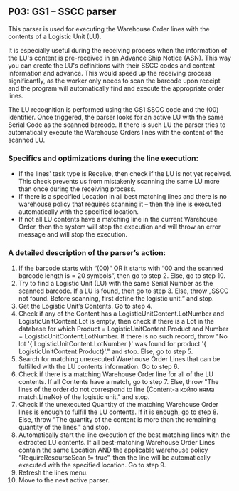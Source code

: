 ## P03: GS1 – SSCC parser
This parser is used for executing the Warehouse Order lines with the contents of a Logistic Unit (LU). 

It is especially useful during the receiving process when the information of the LU's content is pre-received in an Advance Ship Notice (ASN). This way you can create the LU's definitions with their SSCC codes and content information and advance. This would speed up the receiving process significantly, as the worker only needs to scan the barcode upon receipt and the program will automatically find and execute the appropriate order lines.

The LU recognition is performed using the GS1 SSCC code and the (00) identifier. Once triggered, the parser looks for an active LU with the same Serial Code as the scanned barcode. If there is such LU the parser tries to automatically execute the Warehouse Orders lines with the content of the scanned LU.

### Specifics and optimizations during the line execution:
- If the lines' task type is Receive, then check if the LU is not yet received. This check prevents us from mistakenly scanning the same LU more than once during the receiving process. 
- If there is a specified Location in all best matching lines and there is no warehouse policy that requires scanning it – then the line is executed automatically with the specified location.
- If not all LU contents have a matching line in the current Warehouse Order, then the system will stop the execution and will throw an error message and will stop the execution.

### A detailed description of the parser’s action:
1. If the barcode starts with “(00)“ OR  it starts with “00 and the scanned barcode length is = 20 symbols”, then go to step 2. Else, go to step 10.
2. Try to find a Logistic Unit (LU) with the same Serial Number as the scanned barcode. If a LU is found, then go to step 3. Else, throw „SSCC not found. Before scanning, first define the logistic unit.“ and stop.
3. Get the Logistic Unit’s Contents. Go to step 4.
4. Check if any of the Content has a LogisticUnitContent.LotNumber and LogisticUnitContent.Lot is empty, then check if there is a Lot in the database for which Product = LogisticUnitContent.Product and Number = LogisticUnitContent.LotNumber. If there is no such record, throw "No lot '{ LogisticUnitContent.LotNumber }' was found for product '{ LogisticUnitContent.Product}'." and stop. Else, go to step 5.
5.  Search for matching unexecuted Warehouse Order Lines that can be fulfilled with the LU contents information. Go to step 6.
6. Check if there is a matching Warehouse Order line for all of the LU contents. If all Contents have a match, go to step 7. Else, throw "The lines of the order do not correspond to line {Content-a който няма match.LineNo} of the logistic unit." and stop.
7. Check if the unexecuted Quantity of the matching Warehouse Order lines is enough to fulfill the LU contents. If it is enough, go to step 8. Else, throw "The quantity of the content is more than the remaining quantity of the lines." and stop.
8. Automatically start the line execution of the best matching lines with the extracted LU contents.
If all best-matching Warehouse Order Lines contain the same Location AND the applicable warehouse policy “RequireResourseScan != true”, then the line will be automatically executed with the specified location.
Go to step 9. 
9. Refresh the lines menu. 
10. Move to the next active parser.
